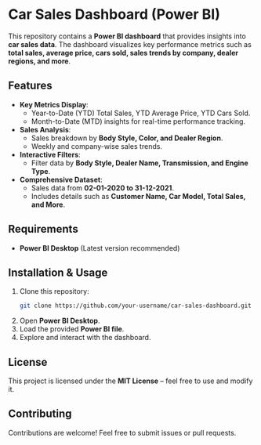 #  Car Sales Dashboard (Power BI)

This repository contains a **Power BI dashboard** that provides insights into **car sales data**. The dashboard visualizes key performance metrics such as **total sales, average price, cars sold, sales trends by company, dealer regions, and more**.

##  Features

- **Key Metrics Display**: 
  - Year-to-Date (YTD) Total Sales, YTD Average Price, YTD Cars Sold.
  - Month-to-Date (MTD) insights for real-time performance tracking.
- **Sales Analysis**:
  - Sales breakdown by **Body Style, Color, and Dealer Region**.
  - Weekly and company-wise sales trends.
- **Interactive Filters**:
  - Filter data by **Body Style, Dealer Name, Transmission, and Engine Type**.
- **Comprehensive Dataset**:
  - Sales data from **02-01-2020 to 31-12-2021**.
  - Includes details such as **Customer Name, Car Model, Total Sales, and More**.

##  Requirements

- **Power BI Desktop** (Latest version recommended)

##  Installation & Usage

1. Clone this repository:
   ```bash
   git clone https://github.com/your-username/car-sales-dashboard.git
   ```
2. Open **Power BI Desktop**.
3. Load the provided **Power BI file**.
4. Explore and interact with the dashboard.


##  License

This project is licensed under the **MIT License** – feel free to use and modify it.

##  Contributing

Contributions are welcome! Feel free to submit issues or pull requests.
